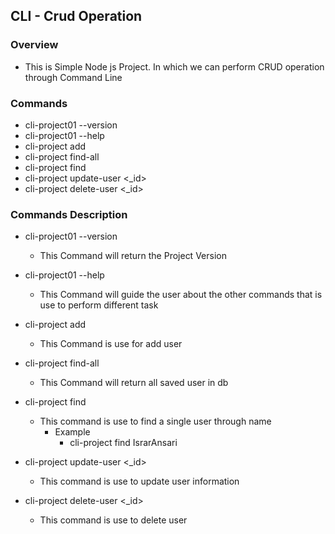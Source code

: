 ## CLI - Crud Operation

### Overview
* This is Simple Node js Project. In which we can perform CRUD operation through Command Line 

### Commands
* cli-project01 --version 
* cli-project01 --help
* cli-project add
* cli-project find-all
* cli-project find <name>
* cli-project update-user <_id>
* cli-project delete-user <_id>
  
### Commands Description
  
* cli-project01 --version 
  - This Command will return the Project Version

* cli-project01 --help 
  - This Command will guide the user about the other commands that is use to perform different task 

* cli-project add
  - This Command is use for add user

* cli-project find-all
  - This Command will return all saved user in db

* cli-project find <name>
  - This command is use to find a single user through name 
    - Example
      - cli-project find IsrarAnsari

* cli-project update-user <_id>
  - This command is use to update user information

* cli-project delete-user <_id>
  - This command is use to delete user  
  
